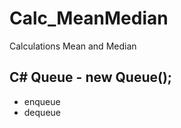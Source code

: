 # Calc_MeanMedian
Calculations Mean and Median

## C# Queue - new Queue();

* enqueue
* dequeue

  
